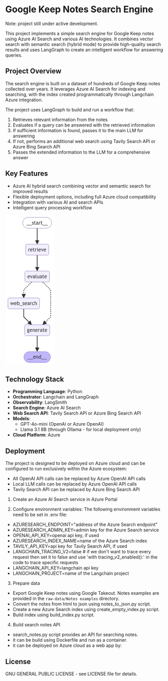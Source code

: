 # Google Keep Notes Search Engine

Note: project still under active development.

This project implements a simple search engine for Google Keep notes using Azure AI Search and various AI technologies. It combines vector search with semantic search (hybrid mode) to provide high-quality search results and uses LangGraph to create an intelligent workflow for answering queries.

## Project Overview

The search engine is built on a dataset of hundreds of Google Keep notes collected over years. It leverages Azure AI Search for indexing and searching, with the index created programmatically through Langchain Azure integration.

The project uses LangGraph to build and run a workflow that:
1. Retrieves relevant information from the notes
2. Evaluates if a query can be answered with the retrieved information
3. If sufficient information is found, passes it to the main LLM for answering
4. If not, performs an additional web search using Tavily Search API or Azure Bing Search API
5. Passes the extended information to the LLM for a comprehensive answer

## Key Features

- Azure AI hybrid search combining vector and semantic search for improved results
- Flexible deployment options, including full Azure cloud compatibility
- Integration with various AI and search APIs
- Intelligent query processing workflow

![Workflow graph](data/image.png)

## Technology Stack

- **Programming Language**: Python
- **Orchestrator**: Langchain and LangGraph
- **Observability**: LangSmith
- **Search Engine**: Azure AI Search
- **Web Search API**: Tavily Search API or Azure Bing Search API
- **Models**: 
  - GPT-4o-mini (OpenAI or Azure OpenAI)
  - Llama 3.1 8B (through Ollama - for local deployment only)
- **Cloud Platform**: Azure

## Deployment

The project is designed to be deployed on Azure cloud and can be configured to run exclusively within the Azure ecosystem:

- All OpenAI API calls can be replaced by Azure OpenAI API calls
- Local LLM calls can be replaced by Azure OpenAI API calls
- Tavily Search API can be replaced by Azure Bing Search API

1. Create an Azure AI Search service in Azure Portal

2. Configure environment variables:
The following environment variables need to be set in .env file:
- AZURESEARCH_ENDPOINT="address of the Azure Search endpoint"
- AZURESEARCH_ADMIN_KEY=admin key for the Azure Search service
- OPENAI_API_KEY=openai api key, if used
- AZURESEARCH_INDEX_NAME=name of the Azure Search index
- TAVILY_API_KEY=api key for Tavily Search API, if used
- LANGCHAIN_TRACING_V2=false # if we don't want to trace every request then set it to false and use 'with tracing_v2_enabled():' in the code to trace specific requests
- LANGCHAIN_API_KEY=langchain api key
- LANGCHAIN_PROJECT=name of the Langchain project

3. Prepare data
- Export Google Keep notes using Google Takeout. Notes examples are provided in the `raw-data/Notes examples` directory.
- Convert the notes from html to json using notes_to_json.py script.
- Create a new Azure Search index using create_empty_index.py script.
- Build index using build_index.py script.

4. Build search notes API
- search_notes.py script provides an API for searching notes.
- it can be build using Dockerfile and run as a container.
- it can be deployed on Azure cloud as a web app by:

## License

GNU GENERAL PUBLIC LICENSE - see LICENSE file for details.
